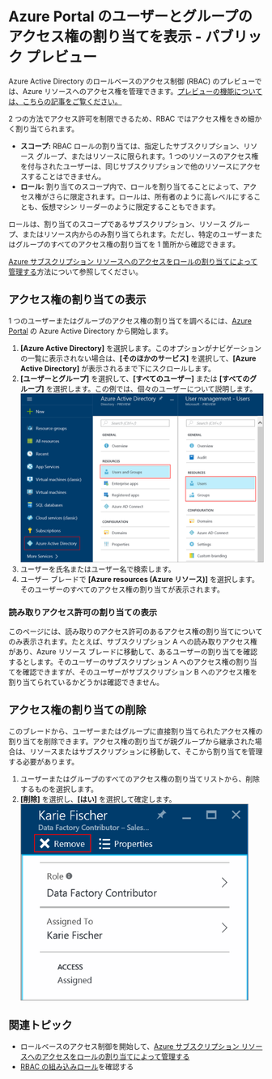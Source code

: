 <properties
	pageTitle="Azure リソースのアクセス権の割り当ての確認 | Microsoft Azure"
	description="Azure Portal の任意のユーザーまたはグループについて、すべてのロールベースのアクセス制御の割り当てを確認および管理する"
	services="active-directory"
	documentationCenter=""
	authors="kgremban"
	manager="femila"
	editor="jeffsta"/>

<tags
	ms.service="active-directory"
	ms.devlang="na"
	ms.topic="article"
	ms.tgt_pltfrm="na"
	ms.workload="identity"
	ms.date="09/21/2016"
	ms.author="kgremban"/>

# Azure Portal のユーザーとグループのアクセス権の割り当てを表示 - パブリック プレビュー

Azure Active Directory のロールベースのアクセス制御 (RBAC) のプレビューでは、Azure リソースへのアクセス権を管理できます。[プレビューの機能については、こちらの記事をご覧ください。](active-directory-preview-explainer.md)

2 つの方法でアクセス許可を制限できるため、RBAC ではアクセス権をきめ細かく割り当てられます。

- **スコープ:** RBAC ロールの割り当ては、指定したサブスクリプション、リソース グループ、またはリソースに限られます。1 つのリソースのアクセス権を付与されたユーザーは、同じサブスクリプションで他のリソースにアクセスすることはできません。
- **ロール:** 割り当てのスコープ内で、ロールを割り当てることによって、アクセス権がさらに限定されます。ロールは、所有者のように高レベルにすることも、仮想マシン リーダーのように限定することもできます。

ロールは、割り当てのスコープであるサブスクリプション、リソース グループ、またはリソース内からのみ割り当てられます。ただし、特定のユーザーまたはグループのすべてのアクセス権の割り当てを 1 箇所から確認できます。

[Azure サブスクリプション リソースへのアクセスをロールの割り当てによって管理する](role-based-access-control-configure.md)方法について参照してください。

##  アクセス権の割り当ての表示

1 つのユーザーまたはグループのアクセス権の割り当てを調べるには、[Azure Portal](http://portal.azure.com) の Azure Active Directory から開始します。

1. **[Azure Active Directory]** を選択します。このオプションがナビゲーションの一覧に表示されない場合は、**[そのほかのサービス]** を選択して、**[Azure Active Directory]** が表示されるまで下にスクロールします。
2. **[ユーザーとグループ]** を選択して、**[すべてのユーザー]** または **[すべてのグループ]** を選択します。この例では、個々のユーザーについて説明します。 ![Azure Active Directory のユーザーおよびグループの管理 - スクリーンショット](./media/role-based-access-control-manage-assignments/rbac_users_groups.png)
3. ユーザーを氏名またはユーザー名で検索します。
4. ユーザー ブレードで **[Azure resources (Azure リソース)]** を選択します。そのユーザーのすべてのアクセス権の割り当てが表示されます。

### 読み取りアクセス許可の割り当ての表示

このページには、読み取りのアクセス許可のあるアクセス権の割り当てについてのみ表示されます。たとえば、サブスクリプション A への読み取りアクセス権があり、Azure リソース ブレードに移動して、あるユーザーの割り当てを確認するとします。そのユーザーのサブスクリプション A へのアクセス権の割り当てを確認できますが、そのユーザーがサブスクリプション B へのアクセス権を割り当てられているかどうかは確認できません。

## アクセス権の割り当ての削除

このブレードから、ユーザーまたはグループに直接割り当てられたアクセス権の割り当てを削除できます。アクセス権の割り当てが親グループから継承された場合は、リソースまたはサブスクリプションに移動して、そこから割り当てを管理する必要があります。

1. ユーザーまたはグループのすべてのアクセス権の割り当てリストから、削除するものを選択します。
2. **[削除]** を選択し、**[はい]** を選択して確定します。![アクセス権の割り当ての削除 - スクリーンショット](./media/role-based-access-control-manage-assignments/delete_assignment.png)

## 関連トピック

- ロールベースのアクセス制御を開始して、[Azure サブスクリプション リソースへのアクセスをロールの割り当てによって管理する](role-based-access-control-configure.md)
- [RBAC の組み込みロール](role-based-access-built-in-roles.md)を確認する

<!---HONumber=AcomDC_0928_2016-->